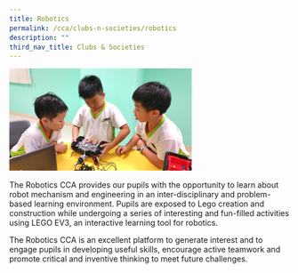 ```yaml
---
title: Robotics
permalink: /cca/clubs-n-societies/robotics
description: ""
third_nav_title: Clubs & Societies
---
```

<img style="width: 65%;" src="/images/robo.jpg" />
<p>The Robotics CCA provides our pupils with the opportunity to learn about robot mechanism and engineering in an inter-disciplinary and problem-based learning environment. Pupils are exposed to Lego creation and construction while undergoing a series of interesting and fun-filled activities using LEGO EV3, an interactive learning tool for robotics.</p>
<p>The Robotics CCA is an excellent platform to generate interest and to engage pupils in developing useful skills, encourage active teamwork and promote critical and inventive thinking to meet future challenges.</p>
